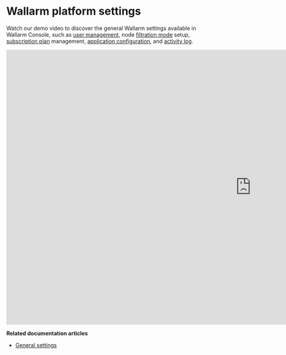 # Wallarm platform settings

<!-- ## Protecting applications against OWASP Top 10

<div class="video-wrapper">
  <iframe width="1280" height="720" src="https://www.youtube.com/embed/27CBsTQUE-Q" frameborder="0" allow="accelerometer; autoplay; encrypted-media; gyroscope; picture-in-picture" allowfullscreen></iframe>
</div>

**Related documentation articles**

* [The list of attacks and vulnerabilities detected by Wallarm](../attacks-vulns-list.md)
* [How Wallarm detects vulnerabilities in applications](../about-wallarm/detecting-vulnerabilities.md)

## Wallarm Console features overview

<div class="video-wrapper">
  <iframe width="1280" height="720" src="https://www.youtube.com/embed/R8v9npJAXSo" frameborder="0" allow="accelerometer; autoplay; encrypted-media; gyroscope; picture-in-picture" allowfullscreen></iframe>
</div>

**Related documentation articles**

* [Documentation for Wallarm Console sections](../user-guides/user-intro.md) -->

Watch our demo video to discover the general Wallarm settings available in Wallarm Console, such as [user management](../user-guides/settings/users.md), node [filtration mode](../user-guides/settings/general.md) setup, [subscription plan](../user-guides/settings/subscriptions.md) management, [application configuration](../user-guides/settings/applications.md), and [activity log](../user-guides/settings/audit-log.md).

<div class="video-wrapper">
  <iframe width="1280" height="720" src="https://www.youtube.com/embed/8kPa1EsQFaQ" frameborder="0" allow="accelerometer; autoplay; encrypted-media; gyroscope; picture-in-picture" allowfullscreen></iframe>
</div>

**Related documentation articles**

* [General settings](../user-guides/settings/general.md)
